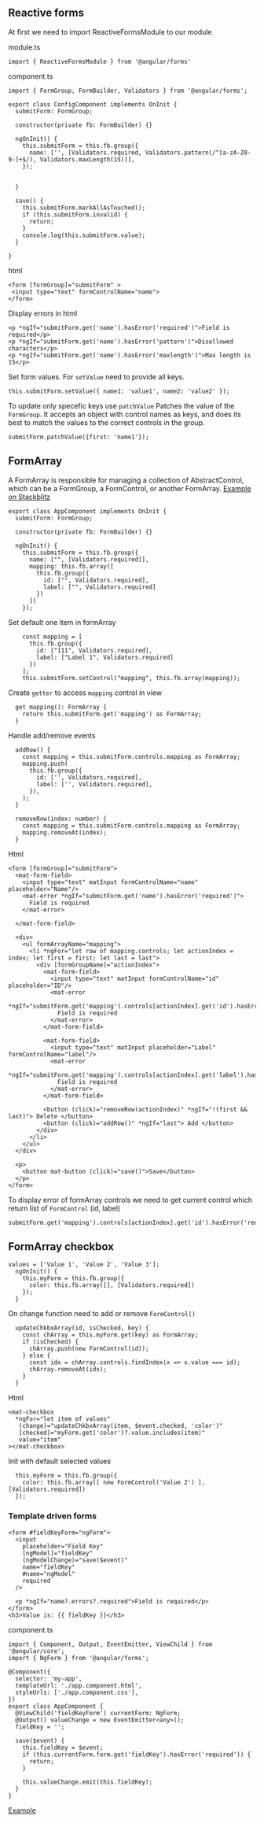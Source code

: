 ## Reactive forms
At first we need to import  ReactiveFormsModule to our module

module.ts

``` import { ReactiveFormsModule } from '@angular/forms' ```


component.ts
```
import { FormGroup, FormBuilder, Validators } from '@angular/forms';

export class ConfigComponent implements OnInit {
  submitForm: FormGroup;

  constructor(private fb: FormBuilder) {}

  ngOnInit() {
    this.submitForm = this.fb.group({
      name: ['', [Validators.required, Validators.pattern(/^[a-zA-Z0-9-]+$/), Validators.maxLength(15)]],
    });


  }

  save() {
    this.submitForm.markAllAsTouched();
    if (this.submitForm.invalid) {
      return;
    }
    console.log(this.submitForm.value);
  }

}
```

html

```
<form [formGroup]="submitForm" >
 <input type="text" formControlName="name">
</form>
```

Display errors in html

```
<p *ngIf="submitForm.get('name').hasError('required')">Field is required</p>
<p *ngIf="submitForm.get('name').hasError('pattern')">Disallowed characters</p>
<p *ngIf="submitForm.get('name').hasError('maxlength')">Max length is 15</p>
```

Set form values. For `setValue` need to provide all keys.

```
this.submitForm.setValue({ name1: 'value1', name2: 'value2' });
```

To update only specefic keys use `patchValue`
Patches the value of the `FormGroup`. It accepts an object with control names as keys, and does its best to match the values to the correct controls in the group.
```
submitForm.patchValue({first: 'name1'});
```

## FormArray
A FormArray is responsible for managing a collection of AbstractControl, which can be a FormGroup, a FormControl, 
or another FormArray. [Example on Stackblitz](https://stackblitz.com/edit/a-form-array-group)

```
export class AppComponent implements OnInit {
  submitForm: FormGroup;

  constructor(private fb: FormBuilder) {}

  ngOnInit() {
    this.submitForm = this.fb.group({
      name: ["", [Validators.required]],
      mapping: this.fb.array([
        this.fb.group({
          id: ["", Validators.required],
          label: ["", Validators.required]
        })
      ])
    });

```

Set default one item in formArray

```
    const mapping = [
      this.fb.group({
        id: ["111", Validators.required],
        label: ["Label 1", Validators.required]
      })
    ];
    this.submitForm.setControl("mapping", this.fb.array(mapping));
```

Create `getter` to access `mapping` control in view
```
  get mapping(): FormArray {
    return this.submitForm.get('mapping') as FormArray;
  }
```

Handle add/remove events
```
  addRow() {
    const mapping = this.submitForm.controls.mapping as FormArray;
    mapping.push(
      this.fb.group({
        id: ['', Validators.required],
        label: ['', Validators.required],
      }),
    );
  }

  removeRow(index: number) {
    const mapping = this.submitForm.controls.mapping as FormArray;
    mapping.removeAt(index);
  }
```

Html
```
<form [formGroup]="submitForm">
  <mat-form-field>
    <input type="text" matInput formControlName="name" placeholder="Name"/>
    <mat-error *ngIf="submitForm.get('name').hasError('required')">
      Field is required
    </mat-error>

  </mat-form-field>

  <div>
    <ul formArrayName="mapping">
      <li *ngFor="let row of mapping.controls; let actionIndex = index; let first = first; let last = last">
        <div [formGroupName]="actionIndex">
          <mat-form-field>
            <input type="text" matInput formControlName="id" placeholder="ID"/>
            <mat-error
              *ngIf="submitForm.get('mapping').controls[actionIndex].get('id').hasError('required')">
              Field is required
            </mat-error>
          </mat-form-field>

          <mat-form-field>
            <input type="text" matInput placeholder="Label" formControlName="label"/>
            <mat-error
              *ngIf="submitForm.get('mapping').controls[actionIndex].get('label').hasError('required')">
              Field is required
            </mat-error>
          </mat-form-field>

          <button (click)="removeRow(actionIndex)" *ngIf="!(first && last)"> Delete </button>
          <button (click)="addRow()" *ngIf="last"> Add </button>
        </div>
      </li>
    </ul>
  </div>

  <p>
    <button mat-button (click)="save()">Save</button>
  </p>
</form>
```
To display error of formArray controls we need to get current control which return list of `FormControl` (id, label)
```
submitForm.get('mapping').controls[actionIndex].get('id').hasError('required')
```

## FormArray checkbox
```
values = ['Value 1', 'Value 2', 'Value 3'];
  ngOnInit() {
    this.myForm = this.fb.group({
      color: this.fb.array([], [Validators.required])
    });
  }
```

On change function need to add or remove `FormControl()`
```
  updateChkbxArray(id, isChecked, key) {
    const chArray = this.myForm.get(key) as FormArray;
    if (isChecked) {
      chArray.push(new FormControl(id));
    } else {
      const idx = chArray.controls.findIndex(x => x.value === id);
      chArray.removeAt(idx);
    }
  }
```
Html
```
<mat-checkbox
  *ngFor="let item of values"
   (change)="updateChkbxArray(item, $event.checked, 'color')"
   [checked]="myForm.get('color')?.value.includes(item)"
   value="item"
></mat-checkbox>

```
Init with default selected values
```
  this.myForm = this.fb.group({
    color: this.fb.array([ new FormControl('Value 2') ], [Validators.required])
  });
```

### Template driven forms
```
<form #fieldKeyForm="ngForm">
  <input
    placeholder="Field Key"
    [ngModel]="fieldKey"
    (ngModelChange)="save($event)"
    name="fieldKey"
    #name="ngModel"
    required
  />

  <p *ngIf="name?.errors?.required">Field is required</p>
</form>
<h3>Value is: {{ fieldKey }}</h3>

```
component.ts
```
import { Component, Output, EventEmitter, ViewChild } from '@angular/core';
import { NgForm } from '@angular/forms';

@Component({
  selector: 'my-app',
  templateUrl: './app.component.html',
  styleUrls: ['./app.component.css'],
})
export class AppComponent {
  @ViewChild('fieldKeyForm') currentForm: NgForm;
  @Output() valueChange = new EventEmitter<any>();
  fieldKey = '';

  save($event) {
    this.fieldKey = $event;
    if (this.currentForm.form.get('fieldKey').hasError('required')) {
      return;
    }

    this.valueChange.emit(this.fieldKey);
  }
}
```
[Example](https://stackblitz.com/edit/a-template-form?file=src/app/app.component.html)
